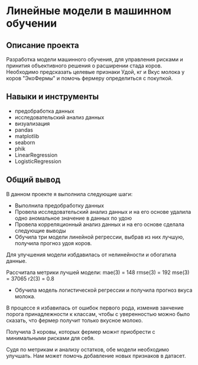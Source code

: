 # Линейные модели в машинном обучении

## Описание проекта

Разработка модели машинного обучения, для управления рисками и принития объективного решения о расширении стада коров. Необходимо предсказать целевые признаки Удой, кг и Вкус молока у коров "ЭкоФермы" и помочь фермеру определиться с покупкой.

## Навыки и инструменты

* предобработка данных
* исследовательский анализ данных
* визуализация
* pandas
* matplotlib
* seaborn
* phik
* LinearRegression
* LogisticRegression

## Общий вывод

В данном проекте я выполнила следующие шаги:

* Выполнила предобработку данных
* Провела исследовательский анализ данных и на его основе удалила одно аномальное значение в данных по удою
* Провела корреляционный анализ данных и на его основе сделала следующие выводы
* Обучила три модели линейной регрессии, выбрав из них лучшую, получила прогноз удоя коров.

Для улучшения модели избдавилась от нелинейности и обогатила данные.

Рассчитала метрики лучшей модели: mae(3) = 148 rmse(3) = 192 mse(3) = 37065 r2(3) = 0.8

* Обучила модель логистической регрессии и получила прогноз вкуса молока.
  
В процессе я избавилась от ошибок первого рода, изменив занчение порога принадлежности к классам, чтобы с уверенностью можно было сказать, что фермер получит только вкусное молоко.

Получила 3 коровы, которых фермер можнт приобрести с минимальными рисками для себя.

Судя по метрикам и анализу остатков, обе модели необходимо улучшать. Нам может помочь добавление новых признаков в датасет.

